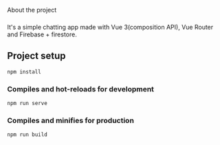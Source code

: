 About the project 
###
It's a simple chatting app made with Vue 3(composition API), Vue Router and Firebase + firestore.

## Project setup
```
npm install
```
### Compiles and hot-reloads for development
```
npm run serve
```
### Compiles and minifies for production
```
npm run build
```


